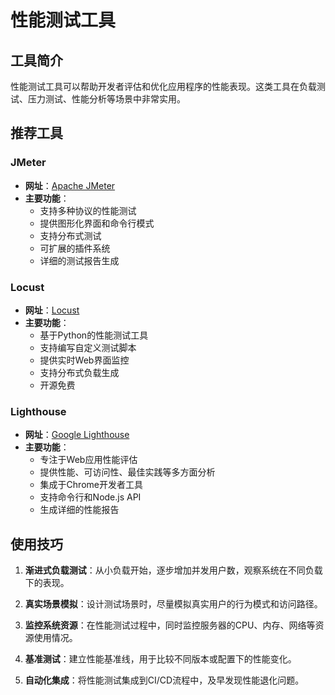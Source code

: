 # 性能测试工具

## 工具简介

性能测试工具可以帮助开发者评估和优化应用程序的性能表现。这类工具在负载测试、压力测试、性能分析等场景中非常实用。

## 推荐工具

### JMeter

- **网址**：[Apache JMeter](https://jmeter.apache.org/)
- **主要功能**：
  - 支持多种协议的性能测试
  - 提供图形化界面和命令行模式
  - 支持分布式测试
  - 可扩展的插件系统
  - 详细的测试报告生成

### Locust

- **网址**：[Locust](https://locust.io/)
- **主要功能**：
  - 基于Python的性能测试工具
  - 支持编写自定义测试脚本
  - 提供实时Web界面监控
  - 支持分布式负载生成
  - 开源免费

### Lighthouse

- **网址**：[Google Lighthouse](https://developers.google.com/web/tools/lighthouse)
- **主要功能**：
  - 专注于Web应用性能评估
  - 提供性能、可访问性、最佳实践等多方面分析
  - 集成于Chrome开发者工具
  - 支持命令行和Node.js API
  - 生成详细的性能报告

## 使用技巧

1. **渐进式负载测试**：从小负载开始，逐步增加并发用户数，观察系统在不同负载下的表现。

2. **真实场景模拟**：设计测试场景时，尽量模拟真实用户的行为模式和访问路径。

3. **监控系统资源**：在性能测试过程中，同时监控服务器的CPU、内存、网络等资源使用情况。

4. **基准测试**：建立性能基准线，用于比较不同版本或配置下的性能变化。

5. **自动化集成**：将性能测试集成到CI/CD流程中，及早发现性能退化问题。